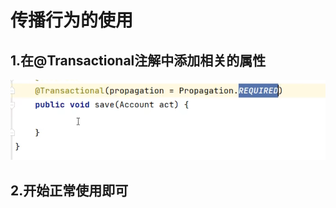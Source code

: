 # 传播行为的使用

## 1.在@Transactional注解中添加相关的属性

![image-20240924111152561](./../../TyporaImage/Spring/image-20240924111152561.png)

## 2.开始正常使用即可